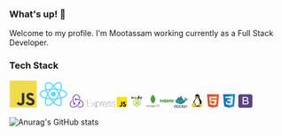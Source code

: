 <!-- BLOG-POST-LIST:START -->
### What's up! 👋

Welcome to my profile. I'm Mootassam working currently as a Full Stack Developer.

<!-- BLOG-POST-LIST:START -->
<!-- BLOG-POST-LIST:START -->

### Tech Stack

<img src="javascript-original.svg" width="10%" height="10%"> <img src="react-original.svg" width="10%" height="10%"> <img src="redux-original.svg" width="5%" height="5%">  <img src="ExpressJS-logo.png" width="15%" height="15%">  <img src="node-js.png" width="5%" height="5%"> 
 <img src="mongodb.svg" width="5%" height="5%"><img src="nginx-1174926.svg" width="5%" height="5%"><img src="docker.svg" width="5%" height="5%"> <img src="linux-1174928.svg" width="5%" height="5%"> <img src="html5-original.svg" width="5%" height="5%"> <img src="css3-original.svg" width="5%" height="5%">  <img src="bootstrap-plain.svg" width="5%" height="5%"> 



![Anurag's GitHub stats](https://github-readme-stats.vercel.app/api?username=Mootassam&show_icons=true&theme=radical)
<!-- BLOG-POST-LIST:START -->



